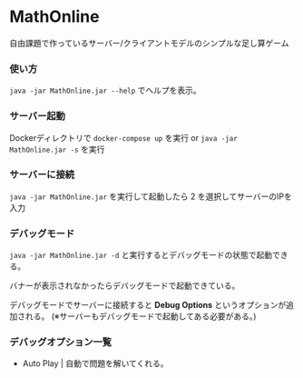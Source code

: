 # MathOnline
自由課題で作っているサーバー/クライアントモデルのシンプルな足し算ゲーム

### 使い方
`java -jar MathOnline.jar --help` でヘルプを表示。

### サーバー起動
Dockerディレクトリで `docker-compose up` を実行 or `java -jar MathOnline.jar -s` を実行

### サーバーに接続
`java -jar MathOnline.jar` を実行して起動したら 2 を選択してサーバーのIPを入力

### デバッグモード
`java -jar MathOnline.jar -d` と実行するとデバッグモードの状態で起動できる。

バナーが表示されなかったらデバッグモードで起動できている。

デバッグモードでサーバーに接続すると **Debug Options** というオプションが追加される。 (※サーバーもデバッグモードで起動してある必要がある。)

### デバッグオプション一覧
- Auto Play | 自動で問題を解いてくれる。